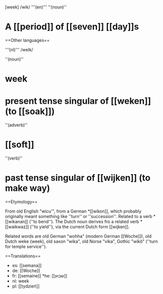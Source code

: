 [week] /wik/ '''(en)''' ''(noun)''

# A [[period]] of [[seven]] [[day]]s

==Other languages==

'''(nl)''' /weIk/

''(noun)''

# week
# present tense singular of [[weken]] (to [[soak]])

''(adverb)''

# [[soft]]

''(verb)''

# past tense singular of [[wijken]] (to make way)
==Etymology==

From old English "wicu'", from a German *[[wikon]], which probably originally meant something like ''turn'' or ''succession''. Related to a verb *[[wikanan]] (''to bend''). The Dutch noun derives fro a related verb *[[waikwaz]] (''to yield''), via the current Dutch form [[wijken]].

Related words are old German "wohha" (modern German [[Woche]]), old Dutch weke (week), old saxon "wika", old Norse "vika", Gothic "wik&ocirc;" (''turn for temple service'').

==Translations==

* es: [[semana]]
* de: [[Woche]]
* fr: [[semaine]]
*he: [[שבוע]]
* nl: week
* pl: [[tydzień]]
